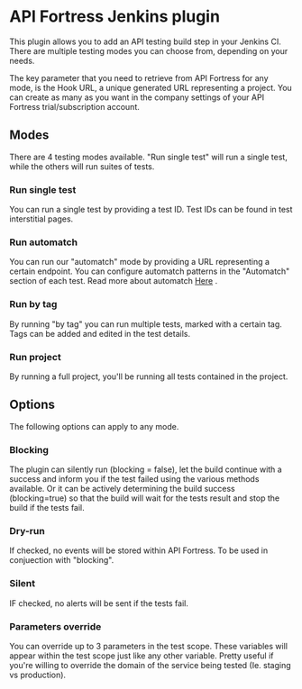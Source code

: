 # API Fortress Jenkins plugin
This plugin allows you to add an API testing build step in your Jenkins CI.
There are multiple testing modes you can choose from, depending on your needs.

The key parameter that you need to retrieve from API Fortress for any mode, is the Hook URL,
a unique generated URL representing a project. You can create as many as you want in the company
settings of your API Fortress trial/subscription account.

## Modes
There are 4 testing modes available. "Run single test" will run a single test, while the others will
run suites of tests.

### Run single test
You can run a single test by providing a test ID. Test IDs can be found in test interstitial pages.

### Run automatch
You can run our "automatch" mode by providing a URL representing a certain endpoint. You can configure
automatch patterns in the "Automatch" section of each test.
Read more about automatch [Here](http://apifortress.com/doc/automatch/) .

### Run by tag
By running "by tag" you can run multiple tests, marked with a certain tag. Tags can be added and edited
in the test details.

### Run project
By running a full project, you'll be running all tests contained in the project.

## Options
The following options can apply to any mode.

### Blocking
The plugin can silently run (blocking = false), let the build continue with a success and inform you if the
test failed using the various methods available. Or it can be actively determining the build success (blocking=true)
so that the build will wait for the tests result and stop the build if the tests fail.

### Dry-run
If checked, no events will be stored within API Fortress. To be used in conjuection with "blocking".

### Silent
IF checked, no alerts will be sent if the tests fail.

### Parameters override
You can override up to 3 parameters in the test scope. These variables will appear within the test scope just like
any other variable. Pretty useful if you're willing to override the domain of the service being tested (Ie. staging vs production).